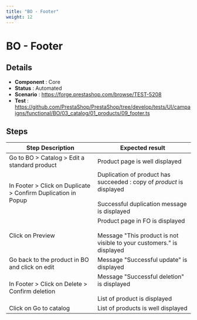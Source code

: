 ```yaml
---
title: "BO - Footer"
weight: 12
---
```


# BO - Footer
## Details
* **Component** : Core
* **Status** : Automated
* **Scenario** : https://forge.prestashop.com/browse/TEST-5208
* **Test** : https://github.com/PrestaShop/PrestaShop/tree/develop/tests/UI/campaigns/functional/BO/03_catalog/01_products/09_footer.ts

## Steps
| Step Description | Expected result |
| ----- | ----- |
| Go to BO > Catalog > Edit a standard product | Product page is well displayed |
| In Footer > Click on Duplicate > Confirm Duplication in Popup | Duplication of product has succeeded : copy of _product_ is displayed<br><br>Successful duplication message is displayed |
| Click on Preview | Product page in FO is displayed<br><br>Message "This product is not visible to your customers." is displayed |
| Go back to the product in BO and click on edit | Message "Successful update" is displayed |
| In Footer > Click on Delete > Confirm deletion | Message "Successful deletion" is displayed<br><br>List of product is displayed |
| Click on Go to catalog | List of products is well displayed |
